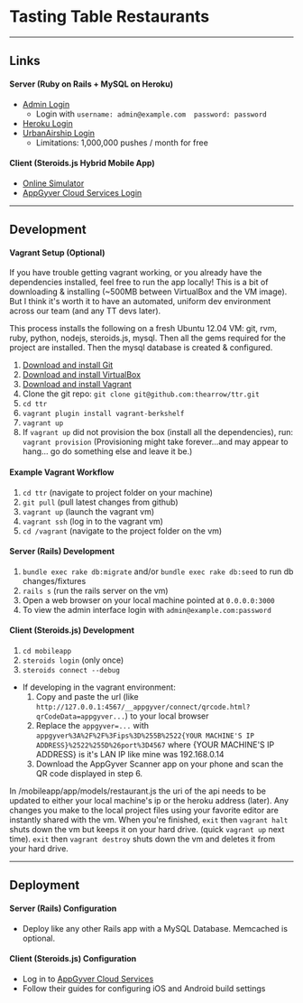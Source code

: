 # Tasting Table Restaurants

---

## Links

#### Server (Ruby on Rails + MySQL on Heroku)
- [Admin Login](http://ttrestaurants.herokuapp.com)
  - Login with `username: admin@example.com  password: password`
- [Heroku Login](https://id.heroku.com/login)
- [UrbanAirship Login](https://go.urbanairship.com/accounts/login/)
  - Limitations: 1,000,000 pushes / month for free

#### Client (Steroids.js Hybrid Mobile App)
- [Online Simulator](https://share.appgyver.com/?id=5345&hash=d349bc95f71feb3c50618dc0e3bfa2e681fc294ecd3638e7091f0daea79d67d4&device_type=iphone)
- [AppGyver Cloud Services Login](https://cloud.appgyver.com/applications/5345)

---

## Development
#### Vagrant Setup (Optional)
If you have trouble getting vagrant working, or you already have the dependencies installed, feel free to run the app locally!
This is a bit of downloading & installing (~500MB between VirtualBox and the VM image).
But I think it's worth it to have an automated, uniform dev environment across our team (and any TT devs later).

This process installs the following on a fresh Ubuntu 12.04 VM:
git, rvm, ruby, python, nodejs, steroids.js, mysql.
Then all the gems required for the project are installed.
Then the mysql database is created & configured.

1. [Download and install Git](http://git-scm.com/downloads)
2. [Download and install VirtualBox](https://www.virtualbox.org/wiki/Downloads)
3. [Download and install Vagrant](http://downloads.vagrantup.com/)
4. Clone the git repo: `git clone git@github.com:thearrow/ttr.git`
5. `cd ttr`
6. `vagrant plugin install vagrant-berkshelf`
7. `vagrant up`
8. If `vagrant up` did not provision the box (install all the dependencies), run: `vagrant provision`
(Provisioning might take forever...and may appear to hang... go do something else and leave it be.)

#### Example Vagrant Workflow
1. `cd ttr` (navigate to project folder on your machine)
2. `git pull` (pull latest changes from github)
3. `vagrant up` (launch the vagrant vm)
4. `vagrant ssh` (log in to the vagrant vm)
5. `cd /vagrant` (navigate to the project folder on the vm)

#### Server (Rails) Development
1. `bundle exec rake db:migrate` and/or `bundle exec rake db:seed` to run db changes/fixtures
2. `rails s` (run the rails server on the vm)
3. Open a web browser on your local machine pointed at `0.0.0.0:3000`
4. To view the admin interface login with `admin@example.com:password`

#### Client (Steroids.js) Development
1. `cd mobileapp`
2. `steroids login` (only once)
3. `steroids connect --debug`
- If developing in the vagrant environment:
  1. Copy and paste the url (like `http://127.0.0.1:4567/__appgyver/connect/qrcode.html?qrCodeData=appgyver...`) to your local browser
  2. Replace the `appgyver=...` with `appgyver%3A%2F%2F%3Fips%3D%255B%2522{YOUR MACHINE'S IP ADDRESS}%2522%255D%26port%3D4567`
     where {YOUR MACHINE'S IP ADDRESS} is it's LAN IP like mine was 192.168.0.14
  3. Download the AppGyver Scanner app on your phone and scan the QR code displayed in step 6.

In /mobileapp/app/models/restaurant.js the uri of the api needs to be updated to either your local machine's ip or the heroku address (later).
Any changes you make to the local project files using your favorite editor are instantly shared with the vm.
When you're finished, `exit` then `vagrant halt` shuts down the vm but keeps it on your hard drive. (quick `vagrant up` next time).
`exit` then `vagrant destroy` shuts down the vm and deletes it from your hard drive.

---

## Deployment

#### Server (Rails) Configuration
- Deploy like any other Rails app with a MySQL Database. Memcached is optional.

#### Client (Steroids.js) Configuration
- Log in to [AppGyver Cloud Services](https://cloud.appgyver.com)
- Follow their guides for configuring iOS and Android build settings